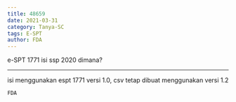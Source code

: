 ```yaml
---
title: 48659
date: 2021-03-31
category: Tanya-SC
tags: E-SPT
author: FDA
---
```


e-SPT 1771 isi ssp 2020 dimana?

---

isi menggunakan espt 1771 versi 1.0, csv tetap dibuat menggunakan versi 1.2

`FDA`

